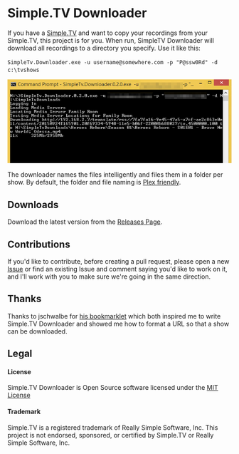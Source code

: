 # Simple.TV Downloader

If you have a [Simple.TV](https:/www.simple.tv) and want to copy your recordings from your Simple.TV, this project
is for you.  When run, SimpleTV Downloader will download all recordings to a directory you specify.  Use it like this:

`SimpleTv.Downloader.exe -u username@somewhere.com -p "P@ssw0Rd" -d c:\tvshows`

![Screenshot of a windows console running Simple.TV Downloader](Screenshots/Downloader-0.2.0.png "SimpleTV Downloader in Action")

The downloader names the files intelligently and files them in a folder per show.  By default, the folder and file naming is [Plex friendly](https://support.plex.tv/hc/en-us/articles/200220687-Naming-Series-Season-Based-TV-Shows).

## Downloads

Download the latest version from the [Releases Page](https://github.com/codethug/SimpleTv/releases).

## Contributions

If you'd like to contribute, before creating a pull request, please open a new [Issue](https://github.com/codethug/SimpleTv/issues) or find an existing Issue and comment saying you'd like to work on it, and I'll work with you to make sure we're going in the same direction.

## Thanks

Thanks to jschwalbe for [his bookmarklet](http://community.simple.tv/index.php?/topic/953-download-video-files-with-this-new-bookmarklet/?hl=download) which both inspired me to write Simple.TV Downloader and showed me how to format a URL so that a show can be downloaded.

## Legal

#### License

Simple.TV Downloader is Open Source software licensed under the [MIT License](LICENSE)

#### Trademark

Simple.TV is a registered trademark of Really Simple Software, Inc.  This project is not endorsed, sponsored, or certified by Simple.TV or Really Simple Software, Inc.
